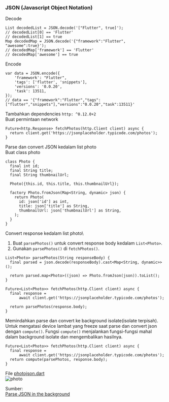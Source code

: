 ### JSON (Javascript Object Notation)
Decode
```
List decodedList = JSON.decode('["Flutter", true]');
// decodedList[0] == 'Flutter'
// decodedList[1] == true
Map decodedMap = JSON.decode('{"framework":"Flutter", "awesome":true}');
// decodedMap['framework'] == 'Flutter'
// decodedMap['awesome'] == true
```
Encode
```
var data = JSON.encode({
    'framework': "Flutter",
    'tags': ['flutter', 'snippets'],
    'versions': '0.0.20',
    'task': 13511,
});
// data == '{"framework":"Flutter","tags":["flutter","snippets"],"versions":"0.0.20","task":13511}'
```
Tambahkan dependencies `http: ^0.12.0+2`\
Buat permintaan network
```
Future<http.Response> fetchPhotos(http.Client client) async {
  return client.get('https://jsonplaceholder.typicode.com/photos');
}
```
Parse dan convert JSON kedalam list photo\
Buat class photo
```
class Photo {
  final int id;
  final String title;
  final String thumbnailUrl;

  Photo({this.id, this.title, this.thumbnailUrl});

  factory Photo.fromJson(Map<String, dynamic> json) {
    return Photo(
      id: json['id'] as int,
      title: json['title'] as String,
      thumbnailUrl: json['thumbnailUrl'] as String,
    );
  }
}
```
Convert response kedalam list photo\
1. Buat `parsePhotos()` untuk convert response body kedalam `List<Photo>`.
2. Gunakan `parsePhotos()` di `fetchPhotos()`.
```
List<Photo> parsePhotos(String responseBody) {
  final parsed = json.decode(responseBody).cast<Map<String, dynamic>>();

  return parsed.map<Photo>((json) => Photo.fromJson(json)).toList();
}

Future<List<Photo>> fetchPhotos(http.Client client) async {
  final response =
      await client.get('https://jsonplaceholder.typicode.com/photos');

  return parsePhotos(response.body);
}
```
Memindahkan parse dan convert ke background isolate(isolate terpisah). 
Untuk mengatasi device lambat yang freeze saat parse dan convert json dengan `compute()`. 
Fungsi `compute()` menjalankan fungsi-fungsi mahal dalam background isolate dan mengembalikan hasilnya. 
```
Future<List<Photo>> fetchPhotos(http.Client client) async {
  final response =
      await client.get('https://jsonplaceholder.typicode.com/photos');
  return compute(parsePhotos, response.body);
}
```
File [photojson.dart](https://github.com/Fourthten/praxis-academy/blob/master/novice/03-02/latihan/photojson.dart)\
![photo](https://github.com/Fourthten/praxis-academy/blob/master/novice/03-02/latihan/images/photojson.PNG)

Sumber:\
[Parse JSON in the background](https://flutter.dev/docs/cookbook/networking/background-parsing)